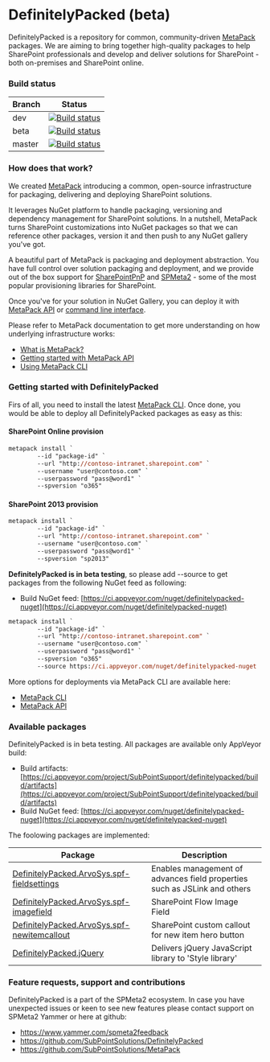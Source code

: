 # DefinitelyPacked (beta)
DefinitelyPacked is a repository for common, community-driven [MetaPack](https://github.com/SubPointSolutions/MetaPack) packages. We are aiming to bring together high-quality packages to help SharePoint professionals and develop and deliver solutions for SharePoint - both on-premises and SharePoint online.

### Build status
| Branch  | Status |
| ------------- | ------------- |
| dev   | [![Build status](https://ci.appveyor.com/api/projects/status/j56lcx0bfqsfg220/branch/dev?svg=true)](https://ci.appveyor.com/project/SubPointSupport/definitelypacked/branch/dev)  |
| beta  | [![Build status](https://ci.appveyor.com/api/projects/status/j56lcx0bfqsfg220/branch/beta?svg=true)](https://ci.appveyor.com/project/SubPointSupport/definitelypacked/branch/beta)  |
| master| [![Build status](https://ci.appveyor.com/api/projects/status/j56lcx0bfqsfg220/branch/master?svg=true)](https://ci.appveyor.com/project/SubPointSupport/definitelypacked/branch/master) |

### How does that work?
We created [MetaPack](http://docs.subpointsolutions.com/metapack/) introducing a common, open-source infrastructure for packaging, delivering and deploying SharePoint solutions.

It leverages NuGet platform to handle packaging, versioning and dependency management for SharePoint solutions. In a nutshell, MetaPack turns SharePoint customizations into NuGet packages so that we can reference other packages, version it and then push to any NuGet gallery you've got.

A beautiful part of MetaPack is packaging and deployment abstraction. You have full control over solution packaging and deployment, and we provide out of the box support for [SharePointPnP](https://github.com/SharePoint/PnP) and [SPMeta2](https://github.com/SubPointSolutions/spmeta2) - some of the most popular provisioning libraries for SharePoint.

Once you've for your solution in NuGet Gallery, you can deploy it with [MetaPack API](http://docs.subpointsolutions.com/metapack/getting-started/) or [command line interface](http://docs.subpointsolutions.com/metapack/cli/). 

Please refer to MetaPack documentation to get more understanding on how underlying infrastructure works:
* [What is MetaPack?](http://docs.subpointsolutions.com/metapack/)
* [Getting started with MetaPack API](http://docs.subpointsolutions.com/metapack/getting-started)
* [Using MetaPack CLI](http://docs.subpointsolutions.com/metapack/cli)

### Getting started with DefinitelyPacked
Firs of all, you need to install the latest [MetaPack CLI](http://docs.subpointsolutions.com/metapack/cli). Once done, you would be able to deploy all DefinitelyPacked packages as easy as this:

#### SharePoint Online provision
```ps
metapack install `
        --id "package-id" `
        --url "http://contoso-intranet.sharepoint.com" `
        --username "user@contoso.com" `
        --userpassword "pass@word1" `
        --spversion "o365"
```

#### SharePoint 2013 provision
```ps
metapack install `
        --id "package-id" `
        --url "http://contoso-intranet.sharepoint.com" `
        --username "user@contoso.com" `
        --userpassword "pass@word1" `
        --spversion "sp2013"
```

**DefinitelyPacked is in beta testing**, so please add --source to get packages from the following NuGet feed as following:
* Build NuGet feed: [https://ci.appveyor.com/nuget/definitelypacked-nuget](https://ci.appveyor.com/nuget/definitelypacked-nuget)

```ps
metapack install `
        --id "package-id" `
        --url "http://contoso-intranet.sharepoint.com" `
        --username "user@contoso.com" `
        --userpassword "pass@word1" `
        --spversion "o365"
		--source https://ci.appveyor.com/nuget/definitelypacked-nuget
```

More options for deployments via MetaPack CLI are available here:
* [MetaPack CLI](http://docs.subpointsolutions.com/metapack/cli)
* [MetaPack API](http://docs.subpointsolutions.com/metapack/getting-started)

### Available packages
DefinitelyPacked is in beta testing. All packages are available only AppVeyor build:
* Build artifacts: [https://ci.appveyor.com/project/SubPointSupport/definitelypacked/build/artifacts](https://ci.appveyor.com/project/SubPointSupport/definitelypacked/build/artifacts)
* Build NuGet feed: [https://ci.appveyor.com/nuget/definitelypacked-nuget](https://ci.appveyor.com/nuget/definitelypacked-nuget)

The foolowing packages are implemented:

| Package |  Description | 
| ------------- |  ------------- |
| [DefinitelyPacked.ArvoSys.spf-fieldsettings](https://github.com/sergeisnitko/spf-fieldsettings) | Enables management of advances field properties such as JSLink and others |
| [DefinitelyPacked.ArvoSys.spf-imagefield](https://github.com/sergeisnitko/spf-imagefield) | SharePoint Flow Image Field |
| [DefinitelyPacked.ArvoSys.spf-newitemcallout](https://github.com/sergeisnitko/spf-newitemcallout) | SharePoint custom callout for new item hero button |
| [DefinitelyPacked.jQuery](https://github.com/SubPointSolutions/DefinitelyPacked) | Delivers jQuery JavaScript library to 'Style library' |


### Feature requests, support and contributions

DefinitelyPacked is a part of the SPMeta2 ecosystem. In case you have unexpected issues or keen to see new features please contact support on SPMeta2 Yammer or here at github:

* https://www.yammer.com/spmeta2feedback
* https://github.com/SubPointSolutions/DefinitelyPacked
* https://github.com/SubPointSolutions/MetaPack


